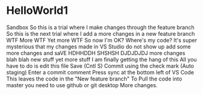 # HelloWorld1
Sandbox
So this is a trial where I make changes through the feature branch
So this is the next trial where I add a more changes in a new feature branch
WTF
More WTF
Yet more WTF
So now I'm OK?
Where's my code?
It's super mysterious that my changes made in VS Studio do not show up
add some more changes and saVE
HDHHDDH
SHSHSH
DJDJDJDJ
more changes
blah blah
new stuff
yet more stuff
I am finally getting the hang of this
All you have to do is edit this file
Save (Cntl S)
Commit using the check mark (Auto staging)
Enter a commit comment
Press sync at the bottom left of VS Code
This leaves the code in the "New feature branch"
To Pull the code into master you need to use github or git desktop
More changes.
